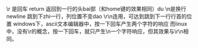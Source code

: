 \r 是回车 return 返回到一行的头bai部（和home键的效果相同）du
\n是换行 newline 跳到下zhi一行，列位置不变dao
\r\n连用，可达到跳到下一行行首的位置
windows下，ascii文本编辑器中，按一下回车产生两个字符的响应
而linux中，没有\r的概念，按一下回车，就只产生\n一个字符响应，但其效果与\r\n相同。

